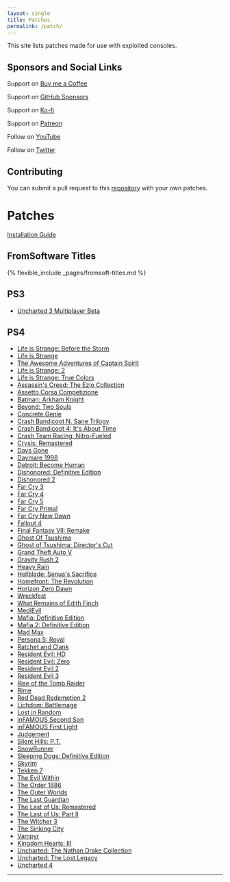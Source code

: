 ```yaml
---
layout: single
title: Patches
permalink: /patch/
---
```


This site lists patches made for use with exploited consoles.

## Sponsors and Social Links

Support on [Buy me a Coffee](https://www.buymeacoffee.com/illusion0001)

Support on [GitHub Sponsors](https://github.com/sponsors/illusion0001)

Support on [Ko-fi](https://ko-fi.com/illusion0001)

Support on [Patreon](https://www.patreon.com/illusion0001)

Follow on [YouTube](https://youtube.com/c/illusion0001)

Follow on [Twitter](https://twitter.com/illusion0002)

## Contributing

You can submit a pull request to this [repository](https://github.com/illusion0001/illusion0001.github.io/tree/main/_patch0) with your own patches.

# Patches

[Installation Guide](/install-instructions/)

## FromSoftware Titles

{% flexible_include _pages/fromsoft-titles.md %}

## PS3

- [Uncharted 3 Multiplayer Beta](/_patch/Big3-Beta-Cell)

## PS4

- [Life is Strange: Before the Storm](/_patch/dawn-lis-bts-orbis)
- [Life is Strange](/_patch/what-if-lis-orbis)
- [The Awesome Adventures of Captain Spirit](/_patch/captainspirit-orbis)
- [Life is Strange: 2](/_patch/prombasegame-lis2-orbis)
- [Life is Strange: True Colors](/_patch/Siren-LifeisStrange3-Orbis)
- [Assassin's Creed: The Ezio Collection](/_patch/Scimitar-Orbis)
- [Assetto Corsa Competizione](/_patch/AC2-Orbis-Shipping)
- [Batman: Arkham Knight](/_patch/BmGame4Orbis)
- [Beyond: Two Souls](/_patch/QDR.Infraworld-Orbis)
- [Concrete Genie](/_patch/ConcreteGenie-Orbis)
- [Crash Bandicoot N. Sane Trilogy](/_patch/mack-long-Orbis)
- [Crash Bandicoot 4: It's About Time](/_patch/Lava-Orbis)
- [Crash Team Racing: Nitro-Fueled](/_patch/Octane-Orbis)
- [Crysis: Remastered](/_patch/CrysisRemastered-Orbis)
- [Days Gone](/_patch/ProjectRedChair-Orbis)
- [Daymare 1998](/_patch/Daymare_MASTER-Orbis)
- [Detroit: Become Human](/_patch/KaraTech-Orbis)
- [Dishonored: Definitive Edition](/_patch/DishonoredGame-Orbis)
- [Dishonored 2](/_patch/Dishonored2-Orbis)
- [Far Cry 3](/_patch/FC3-Orbis)
- [Far Cry 4](/_patch/FC4-Orbis)
- [Far Cry 5](/_patch/FC5-Orbis)
- [Far Cry Primal](/_patch/FCP-Orbis)
- [Far Cry New Dawn](/_patch/FC-ND-Orbis)
- [Fallout 4](/_patch/F4-Orbis)
- [Final Fantasy VII: Remake](/_patch/FF7R-Orbis)
- [Ghost Of Tsushima](/_patch/GhostOfTsushima-Orbis)
- [Ghost of Tsushima: Director's Cut](/_patch/GhostOfTsushimaDC-Orbis)
- [Grand Theft Auto V](/_patch/GTA5-Orbis)
- [Gravity Rush 2](/_patch/Gravity_Daze_2_Orbis)
- [Heavy Rain](/_patch/HRPS4-Orbis)
- [Hellblade: Senua's Sacrifice](/_patch/HellbladeGame-Orbis)
- [Homefront: The Revolution](/_patch/HF2_Tech_Orbis)
- [Horizon Zero Dawn](/_patch/HRZ-Orbis)
- [Wreckfest](/_patch/ncg-orbis)
- [What Remains of Edith Finch](/_patch/finchgame-Orbis)
- [MediEvil](/_patch/Overbite-Orbis)
- [Mafia: Definitive Edition](/_patch/Scotch-Orbis)
- [Mafia 2: Definitive Edition](/_patch/Mafia2-Orbis)
- [Mad Max](/_patch/MadMax-Orbis)
- [Persona 5: Royal](/_patch/P5R-Orbis)
- [Ratchet and Clank](/_patch/RCPS4-Orbis)
- [Resident Evil: HD](/_patch/Bhd-orbis)
- [Resident Evil: Zero](/_patch/Bhd0-orbis)
- [Resident Evil 2](/_patch/Biohazard2Remake-Orbis)
- [Resident Evil 3](/_patch/Biohazard3Remake-Orbis)
- [Rise of the Tomb Raider](/_patch/TR2-Orbis)
- [Rime](/_patch/sirengame-Orbis)
- [Red Dead Redemption 2](/_patch/RDR3-Orbis)
- [Lichdom: Battlemage](/_patch/lichdomgame-orbis)
- [Lost in Random](/_patch/LostInRandom-Orbis)
- [inFAMOUS Second Son](/_patch/iss-Orbis)
- [inFAMOUS First Light](/_patch/ifl-Orbis)
- [Judgement](/_patch/Judge_e_Orbis)
- [Silent Hills: P.T.](/_patch/shgame-pt)
- [SnowRunner](/_patch/SnowRunner-Orbis)
- [Sleeping Dogs: Definitive Edition](/_patch/SdHD-Orbis)
- [Skyrim](/_patch/TESV-Orbis)
- [Tekken 7](/_patch/TekkenGame-Orbis)
- [The Evil Within](/_patch/Zwei_NG_Orbis)
- [The Order 1886](/_patch/TO1886-Orbis)
- [The Outer Worlds](/_patch/Indiana-Orbis)
- [The Last Guardian](/_patch/Trico-Orbis)
- [The Last of Us: Remastered](/_patch/tlou1-orbis)
- [The Last of Us: Part II](/_patch/tlou2)
- [The Witcher 3](/_patch/W3Witcher-Orbis)
- [The Sinking City](/_patch/Tsc-orbis)
- [Vampyr](/_patch/Avgame-Orbis)
- [Kingdom Hearts: III](/_patch/Tresgame-Orbis)
- [Uncharted: The Nathan Drake Collection](/_patch/uncharted-collection)
- [Uncharted: The Lost Legacy](/_patch/uncharted-tll)
- [Uncharted 4](/_patch/big4-orbis)

***
